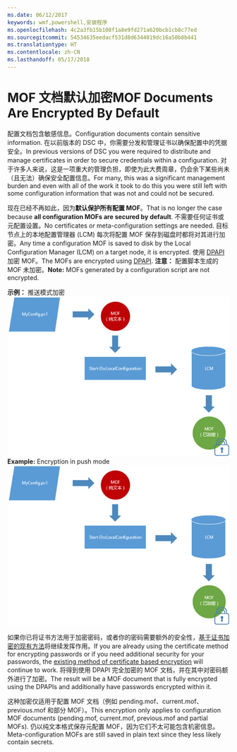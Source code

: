 ```yaml
---
ms.date: 06/12/2017
keywords: wmf,powershell,安装程序
ms.openlocfilehash: 4c2a3fb15b108f1a8e9fd271a620bcb1cb8c77ed
ms.sourcegitcommit: 54534635eedacf531d8d6344019dc16a50b8b441
ms.translationtype: HT
ms.contentlocale: zh-CN
ms.lasthandoff: 05/17/2018
---
```

# <a name="mof-documents-are-encrypted-by-default"></a><span data-ttu-id="59472-102">MOF 文档默认加密</span><span class="sxs-lookup"><span data-stu-id="59472-102">MOF Documents Are Encrypted By Default</span></span>

<span data-ttu-id="59472-103">配置文档包含敏感信息。</span><span class="sxs-lookup"><span data-stu-id="59472-103">Configuration documents contain sensitive information.</span></span> <span data-ttu-id="59472-104">在以前版本的 DSC 中，你需要分发和管理证书以确保配置中的凭据安全。</span><span class="sxs-lookup"><span data-stu-id="59472-104">In previous versions of DSC you were required to distribute and manage certificates in order to secure credentials within a configuration.</span></span> <span data-ttu-id="59472-105">对于许多人来说，这是一项重大的管理负担，即使为此大费周章，仍会余下某些尚未（且无法）确保安全配置信息。</span><span class="sxs-lookup"><span data-stu-id="59472-105">For many, this was a significant management burden and even with all of the work it took to do this you were still left with some configuration information that was not and could not be secured.</span></span>

<span data-ttu-id="59472-106">现在已经不再如此，因为**默认保护所有配置 MOF**。</span><span class="sxs-lookup"><span data-stu-id="59472-106">That is no longer the case because **all configuration MOFs are secured by default**.</span></span> <span data-ttu-id="59472-107">不需要任何证书或元配置设置。</span><span class="sxs-lookup"><span data-stu-id="59472-107">No certificates or meta-configuration settings are needed.</span></span> <span data-ttu-id="59472-108">目标节点上的本地配置管理器 (LCM) 每次将配置 MOF 保存到磁盘时都将对其进行加密。</span><span class="sxs-lookup"><span data-stu-id="59472-108">Any time a configuration MOF is saved to disk by the Local Configuration Manager (LCM) on a target node, it is encrypted.</span></span> <span data-ttu-id="59472-109">使用 [DPAPI](https://msdn.microsoft.com/library/ms995355.aspx) 加密 MOF。</span><span class="sxs-lookup"><span data-stu-id="59472-109">The MOFs are encrypted using [DPAPI](https://msdn.microsoft.com/library/ms995355.aspx).</span></span> <span data-ttu-id="59472-110">**注意：** 配置脚本生成的 MOF 未加密。</span><span class="sxs-lookup"><span data-stu-id="59472-110">**Note:** MOFs generated by a configuration script are not encrypted.</span></span>

<span data-ttu-id="59472-111">**示例：** 推送模式加密 ![MOF 加密](../images/MOF_Encryption.jpg)</span><span class="sxs-lookup"><span data-stu-id="59472-111">**Example:** Encryption in push mode ![MOF Encryption](../images/MOF_Encryption.jpg)</span></span>

<span data-ttu-id="59472-112">如果你已将证书方法用于加密密码，或者你的密码需要额外的安全性，[基于证书加密的现有方法](https://msdn.microsoft.com/powershell/dsc/securemof)将继续发挥作用。</span><span class="sxs-lookup"><span data-stu-id="59472-112">If you are already using the certificate method for encrypting passwords or if you need additional security for your passwords, the [existing method of certificate based encryption](https://msdn.microsoft.com/powershell/dsc/securemof) will continue to work.</span></span> <span data-ttu-id="59472-113">将得到使用 DPAPI 完全加密的 MOF 文档，并在其中对密码额外进行了加密。</span><span class="sxs-lookup"><span data-stu-id="59472-113">The result will be a MOF document that is fully encrypted using the DPAPIs and additionally have passwords encrypted within it.</span></span>

<span data-ttu-id="59472-114">这种加密仅适用于配置 MOF 文档（例如 pending.mof、current.mof、previous.mof 和部分 MOF）。</span><span class="sxs-lookup"><span data-stu-id="59472-114">This encryption only applies to configuration MOF documents (pending.mof, current.mof, previous.mof and partial MOFs).</span></span> <span data-ttu-id="59472-115">仍以纯文本格式保存元配置 MOF，因为它们不太可能包含机密信息。</span><span class="sxs-lookup"><span data-stu-id="59472-115">Meta-configuration MOFs are still saved in plain text since they less likely contain secrets.</span></span>
